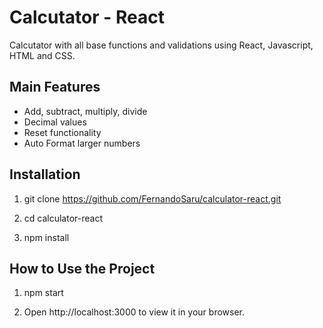 
# Calcutator - React

Calcutator with all base functions and validations using React, Javascript, HTML and CSS.

## Main Features

 - Add, subtract, multiply, divide
 - Decimal values
 - Reset functionality
 - Auto Format larger numbers

## Installation

  1.  git clone https://github.com/FernandoSaru/calculator-react.git

  2.  cd  calculator-react

  3.  npm install

    
## How to Use the Project

  1. npm start

  2. Open http://localhost:3000 to view it in your browser.
